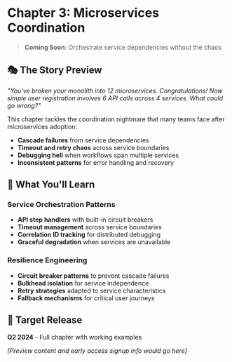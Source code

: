 # Chapter 3: Microservices Coordination

> **Coming Soon**: Orchestrate service dependencies without the chaos

## 🎭 The Story Preview

*"You've broken your monolith into 12 microservices. Congratulations! Now simple user registration involves 6 API calls across 4 services. What could go wrong?"*

This chapter tackles the coordination nightmare that many teams face after microservices adoption:
- **Cascade failures** from service dependencies
- **Timeout and retry chaos** across service boundaries
- **Debugging hell** when workflows span multiple services
- **Inconsistent patterns** for error handling and recovery

## 🚀 What You'll Learn

### **Service Orchestration Patterns**
- **API step handlers** with built-in circuit breakers
- **Timeout management** across service boundaries
- **Correlation ID tracking** for distributed debugging
- **Graceful degradation** when services are unavailable

### **Resilience Engineering**
- **Circuit breaker patterns** to prevent cascade failures
- **Bulkhead isolation** for service independence
- **Retry strategies** adapted to service characteristics
- **Fallback mechanisms** for critical user journeys

## 📅 Target Release
**Q2 2024** - Full chapter with working examples

*[Preview content and early access signup info would go here]*
